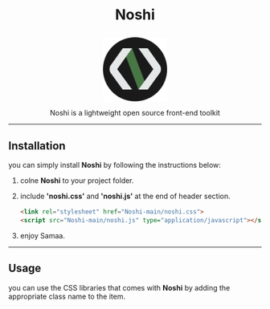 # <p align="center">Noshi</p>

<p align="center">
<img src="./docs/imgs/Noshi.png" width="128" height="128" align="center" />
</p>
<p align="center">Noshi is a lightweight open source front-end toolkit</p>

---

 ## Installation
 you can simply install <b>Noshi</b> by following the instructions below:

 1. colne <b>Noshi</b> to your project folder.
 2. include <b>'noshi.css'</b> and <b>'noshi.js'</b> at the end of header section.

    ```html
    <link rel="stylesheet" href="Noshi-main/noshi.css">
    <script src="Noshi-main/noshi.js" type="application/javascript"></script>
    ```

 3. enjoy Samaa.

 ---

 ## Usage
 you can use the CSS libraries that comes with <b>Noshi</b> by adding the appropriate class name to the item.
